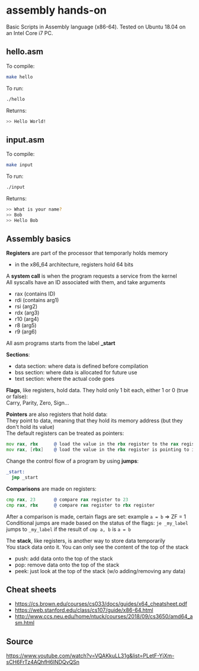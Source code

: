 # assembly hands-on
Basic Scripts in Assembly language (x86-64). Tested on Ubuntu 18.04 on an Intel Core i7 PC.

## hello.asm

To compile:
```bash
make hello
```
To run:
```bash
./hello
```
Returns:
```bash
>> Hello World!
```

## input.asm

To compile:
```bash
make input
```
To run:
```bash
./input
```
Returns:
```bash
>> What is your name?
>> Bob
>> Hello Bob
```

## Assembly basics

**Registers** are  part of the processor that temporarly holds memory  
- in the x86_64 architecture, registers hold 64 bits

A **system call** is when the program requests a service from the kernel  
All syscalls have an ID associated with them, and take arguments
- rax (contains ID)
- rdi (contains arg1)
- rsi (arg2)
- rdx (arg3)
- r10 (arg4)
- r8 (arg5)
- r9 (arg6)

All asm programs starts from the label **_start**

**Sections**:  
- data section: where data is defined before compilation  
- bss section: where data is allocated for future use  
- text section: where the actual code goes

**Flags**, like registers, hold data. They hold only 1 bit each, either 1 or 0 (true or false):  
Carry, Parity, Zero, Sign...

**Pointers** are also registers that hold data:  
They point to data, meaning that they hold its memory address (but they don't hold its value)  
The default registers can be treated as pointers:  
```asm
mov rax, rbx      @ load the value in the rbx register to the rax register
mov rax, [rbx]    @ load the value in the rbx register is pointing to into the rax register
```

Change the control flow of a program by using **jumps**:
```asm
_start:
  jmp _start
```
  
**Comparisons** are made on registers:
```asm
cmp rax, 23       @ compare rax register to 23
cmp rax, rbx      @ compare rax register to rbx register
```
After a comparison is made, certain flags are set: example `a = b` => ZF = 1
Conditional jumps are made based on the status of the flags: `je _my_label` jumps to `_my_label` if the result of `cmp a, b` is `a = b`

The **stack**, like registers, is another way to store data temporarily  
You stack data onto it. You can only see the content of the top of the stack  
- push: add data onto the top of the stack  
- pop: remove data onto the top of the stack  
- peek: just look at the top of the stack (w/o adding/removing any data)

## Cheat sheets

- https://cs.brown.edu/courses/cs033/docs/guides/x64_cheatsheet.pdf
- https://web.stanford.edu/class/cs107/guide/x86-64.html
- http://www.ccs.neu.edu/home/ntuck/courses/2018/09/cs3650/amd64_asm.html

## Source
https://www.youtube.com/watch?v=VQAKkuLL31g&list=PLetF-YjXm-sCH6FrTz4AQhfH6INDQvQSn
